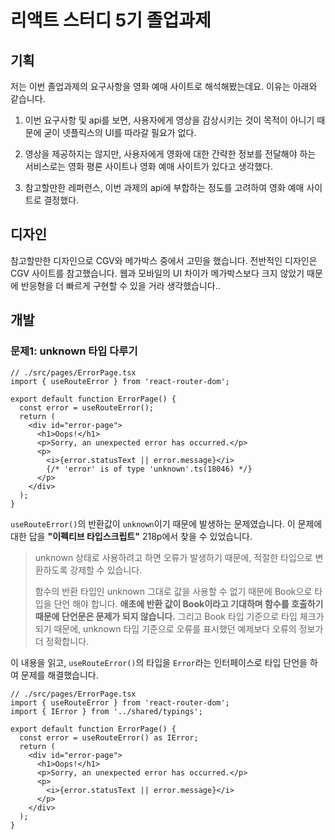 # 리액트 스터디 5기 졸업과제

## 기획

저는 이번 졸업과제의 요구사항을 영화 예매 사이트로 해석해봤는데요.
이유는 아래와 같습니다.

1. 이번 요구사항 및 api를 보면, 사용자에게 영상을 감상시키는 것이 목적이 아니기 때문에 굳이 넷플릭스의 UI를 따라갈 필요가 없다.

2. 영상을 제공하지는 않지만, 사용자에게 영화에 대한 간략한 정보를 전달해야 하는 서비스로는 영화 평론 사이트나 영화 예매 사이트가 있다고 생각했다.

3. 참고할만한 레퍼런스, 이번 과제의 api에 부합하는 정도를 고려하여 영화 예매 사이트로 결정했다.

## 디자인

참고할만한 디자인으로 CGV와 메가박스 중에서 고민을 했습니다.
전반적인 디자인은 CGV 사이트를 참고했습니다.
웹과 모바일의 UI 차이가 메가박스보다 크지 않았기 때문에 반응형을 더 빠르게 구현할 수 있을 거라 생각했습니다..

## 개발

### 문제1: unknown 타입 다루기

```tsx
// ./src/pages/ErrorPage.tsx
import { useRouteError } from 'react-router-dom';

export default function ErrorPage() {
  const error = useRouteError();
  return (
    <div id="error-page">
      <h1>Oops!</h1>
      <p>Sorry, an unexpected error has occurred.</p>
      <p>
        <i>{error.statusText || error.message}</i>
        {/* 'error' is of type 'unknown'.ts(18046) */}
      </p>
    </div>
  );
}
```

`useRouteError()`의 반환값이 `unknown`이기 때문에 발생하는 문제였습니다.
이 문제에 대한 답을 **"이펙티브 타입스크립트"** 218p에서 찾을 수 있었습니다.

> unknown 상태로 사용하려고 하면 오류가 발생하기 때문에, 적절한 타입으로 변환하도록 강제할 수 있습니다.
>
> 함수의 반환 타입인 unknown 그대로 값을 사용할 수 없기 때문에 Book으로 타입을 단언 해야 합니다. **애초에 반환 값이 Book이라고 기대하며 함수를 호출하기 때문에 단언문은 문제가 되지 않습니다.** 그리고 Book 타입 기준으로 타입 체크가 되기 때문에, unknown 타입 기준으로 오류를 표시했던 예제보다 오류의 정보가 더 정확합니다.

이 내용을 읽고, `useRouteError()`의 타입을 `Error`라는 인터페이스로 타입 단언을 하여 문제를 해결했습니다.

```tsx
// ./src/pages/ErrorPage.tsx
import { useRouteError } from 'react-router-dom';
import { IError } from '../shared/typings';

export default function ErrorPage() {
  const error = useRouteError() as IError;
  return (
    <div id="error-page">
      <h1>Oops!</h1>
      <p>Sorry, an unexpected error has occurred.</p>
      <p>
        <i>{error.statusText || error.message}</i>
      </p>
    </div>
  );
}
```
